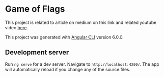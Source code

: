# Game of Flags

This project is related to article on medium on this link and related youtube video [here](https://youtu.be/zCrRtjX8UQE).

This project was generated with [Angular CLI](https://github.com/angular/angular-cli) version 6.0.0.

## Development server

Run `ng serve` for a dev server. Navigate to `http://localhost:4200/`. The app will automatically reload if you change any of the source files.

